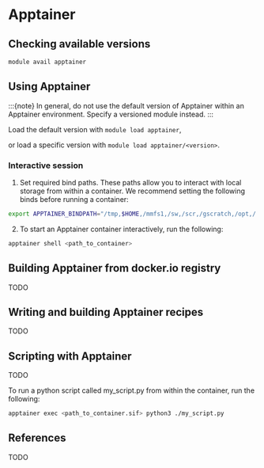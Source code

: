 # Apptainer

## Checking available versions

```bash
module avail apptainer
```

## Using Apptainer

:::{note}
In general, do not use the default version of Apptainer within an Apptainer environment.
Specify a versioned module instead.
:::

Load the default version with `module load apptainer`,

or load a specific version with `module load apptainer/<version>`.

### Interactive session

1. Set required bind paths. These paths allow you to interact with local storage from within a container.
We recommend setting the following binds before running a container:

```bash
export APPTAINER_BINDPATH="/tmp,$HOME,/mmfs1,/sw,/scr,/gscratch,/opt,/:/hyak_root"
```

2. To start an Apptainer container interactively, run the following:

```bash
apptainer shell <path_to_container>
```

## Building Apptainer from docker.io registry

TODO

## Writing and building Apptainer recipes

TODO

## Scripting with Apptainer

TODO

To run a python script called my_script.py from within the container, run the following:

```bash
apptainer exec <path_to_container.sif> python3 ./my_script.py
```

## References

TODO